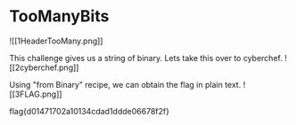 # TooManyBits

![[1HeaderTooMany.png]]

<span style="color:rgb(0, 0, 0)"></span>This challenge gives us a string of binary. Lets take this over to cyberchef.
![[2cyberchef.png]]

Using "from Binary" recipe, we can obtain the flag in plain text.
![[3FLAG.png]]

flag{d01471702a10134cdad1ddde06678f2f}
